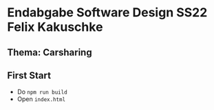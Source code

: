 # Endabgabe Software Design SS22 Felix Kakuschke
## Thema: Carsharing
## First Start
* Do `npm run build`
* Open `index.html`